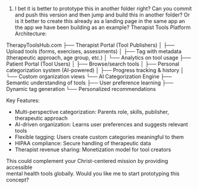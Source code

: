 1) I bet it is better to prototype this in another folder right? Can you commit and push this version and then jump and build this in another folder? Or is it better to create this already as a landing page in the same app an the app we have been building as an example?
Therapist Tools Platform Architecture:

  TherapyToolsHub.com
  ├── Therapist Portal (Tool Publishers)
  │   ├── Upload tools (forms, exercises, assessments)
  │   ├── Tag with metadata (therapeutic approach, age group, etc.)
  │   └── Analytics on tool usage
  ├── Patient Portal (Tool Users)
  │   ├── Browse/search tools
  │   ├── Personal categorization system (AI-powered)
  │   ├── Progress tracking & history
  │   └── Custom organization views
  └── AI Categorization Engine
      ├── Semantic understanding of tools
      ├── User preference learning
      ├── Dynamic tag generation
      └── Personalized recommendations

  Key Features:
  - Multi-perspective categorization: Parents role, skills, publisher,
  therapeutic approach
  - AI-driven organization: Learns user preferences and suggests relevant
  tools
  - Flexible tagging: Users create custom categories meaningful to them
  - HIPAA compliance: Secure handling of therapeutic data
  - Therapist revenue sharing: Monetization model for tool creators

  This could complement your Christ-centered mission by providing accessible       
  mental health tools globally. Would you like me to start prototyping this        
  concept?